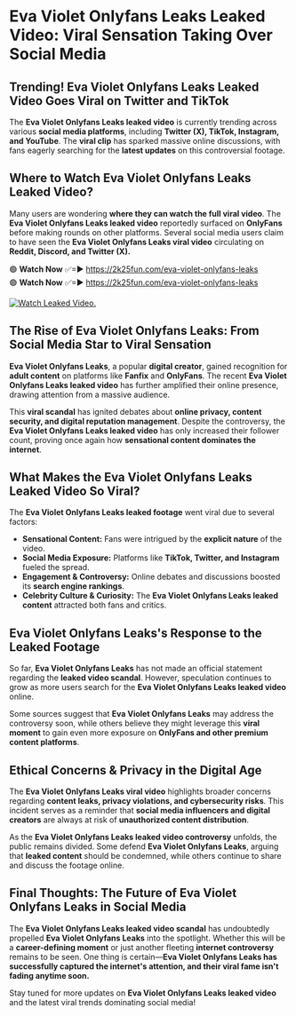 # Eva Violet Onlyfans Leaks Leaked Video: Viral Sensation Taking Over Social Media

## **Trending! Eva Violet Onlyfans Leaks Leaked Video Goes Viral on Twitter and TikTok**
The **Eva Violet Onlyfans Leaks leaked video** is currently trending across various **social media platforms**, including **Twitter (X), TikTok, Instagram, and YouTube**. The **viral clip** has sparked massive online discussions, with fans eagerly searching for the **latest updates** on this controversial footage.

## **Where to Watch Eva Violet Onlyfans Leaks Leaked Video?**
Many users are wondering **where they can watch the full viral video**. The **Eva Violet Onlyfans Leaks leaked video** reportedly surfaced on **OnlyFans** before making rounds on other platforms. Several social media users claim to have seen the **Eva Violet Onlyfans Leaks viral video** circulating on **Reddit, Discord, and Twitter (X).**

🟢 **Watch Now** ✅=► https://2k25fun.com/eva-violet-onlyfans-leaks  
🟢 **Watch Now** ✅=► https://2k25fun.com/eva-violet-onlyfans-leaks  

[![Watch Leaked Video.](https://miro.medium.com/v2/resize:fit:828/format:webp/1*cilzJN44JGOrTw9NJCrNHA.gif "Watch Leaked Video")](https://2k25fun.com/eva-violet-onlyfans-leaks)

## **The Rise of Eva Violet Onlyfans Leaks: From Social Media Star to Viral Sensation**
**Eva Violet Onlyfans Leaks**, a popular **digital creator**, gained recognition for **adult content** on platforms like **Fanfix** and **OnlyFans**. The recent **Eva Violet Onlyfans Leaks leaked video** has further amplified their online presence, drawing attention from a massive audience.

This **viral scandal** has ignited debates about **online privacy, content security, and digital reputation management**. Despite the controversy, the **Eva Violet Onlyfans Leaks leaked video** has only increased their follower count, proving once again how **sensational content dominates the internet**.

## **What Makes the Eva Violet Onlyfans Leaks Leaked Video So Viral?**
The **Eva Violet Onlyfans Leaks leaked footage** went viral due to several factors:
- **Sensational Content:** Fans were intrigued by the **explicit nature** of the video.
- **Social Media Exposure:** Platforms like **TikTok, Twitter, and Instagram** fueled the spread.
- **Engagement & Controversy:** Online debates and discussions boosted its **search engine rankings**.
- **Celebrity Culture & Curiosity:** The **Eva Violet Onlyfans Leaks leaked content** attracted both fans and critics.

## **Eva Violet Onlyfans Leaks's Response to the Leaked Footage**
So far, **Eva Violet Onlyfans Leaks** has not made an official statement regarding the **leaked video scandal**. However, speculation continues to grow as more users search for the **Eva Violet Onlyfans Leaks leaked video** online.

Some sources suggest that **Eva Violet Onlyfans Leaks** may address the controversy soon, while others believe they might leverage this **viral moment** to gain even more exposure on **OnlyFans and other premium content platforms**.

## **Ethical Concerns & Privacy in the Digital Age**
The **Eva Violet Onlyfans Leaks viral video** highlights broader concerns regarding **content leaks, privacy violations, and cybersecurity risks**. This incident serves as a reminder that **social media influencers and digital creators** are always at risk of **unauthorized content distribution**.

As the **Eva Violet Onlyfans Leaks leaked video controversy** unfolds, the public remains divided. Some defend **Eva Violet Onlyfans Leaks**, arguing that **leaked content** should be condemned, while others continue to share and discuss the footage online.

## **Final Thoughts: The Future of Eva Violet Onlyfans Leaks in Social Media**
The **Eva Violet Onlyfans Leaks leaked video scandal** has undoubtedly propelled **Eva Violet Onlyfans Leaks** into the spotlight. Whether this will be a **career-defining moment** or just another fleeting **internet controversy** remains to be seen. One thing is certain—**Eva Violet Onlyfans Leaks has successfully captured the internet's attention, and their viral fame isn't fading anytime soon.**

Stay tuned for more updates on **Eva Violet Onlyfans Leaks leaked video** and the latest viral trends dominating social media!